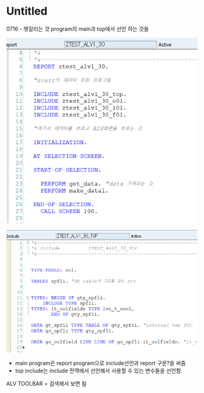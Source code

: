 # Untitled

0716 - 헷갈리는 것 program의 main과 top에서 선언 하는 것들 

![main prog](../.gitbook/assets/image%20%28142%29.png)

![top include](../.gitbook/assets/image%20%28143%29.png)

* main program은 report program으로 include선언과 report 구문?을 써줌
* top include는 include 전역에서 선언해서 사용할 수 있는 변수들을 선언함.



ALV TOOLBAR = 검색해서 보면 됨













